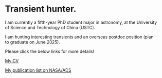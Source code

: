 # Transient hunter.

I am currently a fifth-year PhD student major in astronomy, at the University of Science and Technology of China (USTC).

I am hunting interesting transients and an overseas postdoc position (plan to graduate on June 2025).

Please click the below links for more details!

[My CV](https://codeprey.github.io/file/ZheyuLin_CV.pdf)

[My publication list on NASA/ADS](https://ui.adsabs.harvard.edu/user/libraries/eTbCTwcQRw2AiHuYEqbSCQ) 
